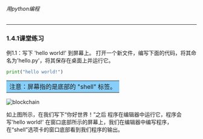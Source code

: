 ###### 用python编程
---

### 1.4.1课堂练习
例1.1：写下 'hello world!' 到屏幕上。
打开一个新文件，编写下面的代码，将其命名为'hello.py'，将其保存在桌面上并运行它。

```python
print("hello world!")
```
<table><tr><td bgcolor=#87CEFA>注意：屏幕指的是底部的 "shell" 标签。</td></tr></table>


![blockchain](http://legendary.cdn.play8.io/learnpython/img/day1/1.4.1.png)

如上图所示，在我们写下“你好世界！”之后 程序在编辑器中运行它，程序会写'hello world!' 在窗口底部所示的屏幕上，我们在编辑器中编写程序，在“shell”选项卡的窗口底部看到我们程序的输出。




